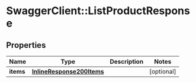 # SwaggerClient::ListProductResponse

## Properties
Name | Type | Description | Notes
------------ | ------------- | ------------- | -------------
**items** | [**InlineResponse200Items**](InlineResponse200Items.md) |  | [optional] 


